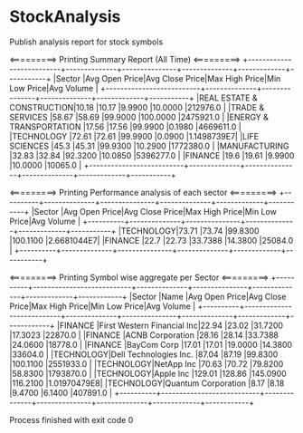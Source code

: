 # StockAnalysis

Publish analysis report for stock symbols

<=========> Printing Summary Report (All Time) <=========>
+--------------------------+--------------+---------------+--------------+-------------+-----------+
|Sector                    |Avg Open Price|Avg Close Price|Max High Price|Min Low Price|Avg Volume |
+--------------------------+--------------+---------------+--------------+-------------+-----------+
|REAL ESTATE & CONSTRUCTION|10.18         |10.17          |9.9900        |10.0000      |212976.0   |
|TRADE & SERVICES          |58.67         |58.69          |99.9000       |100.0000     |2475921.0  |
|ENERGY & TRANSPORTATION   |17.56         |17.56          |99.9900       |0.1980       |4669611.0  |
|TECHNOLOGY                |72.61         |72.61          |99.9900       |0.0900       |1.1498739E7|
|LIFE SCIENCES             |45.3          |45.31          |99.9300       |10.2900      |1772380.0  |
|MANUFACTURING             |32.83         |32.84          |92.3200       |10.0850      |5396277.0  |
|FINANCE                   |19.6          |19.61          |9.9900        |10.0000      |10065.0    |
+--------------------------+--------------+---------------+--------------+-------------+-----------+

<=========> Printing Performance analysis of each sector <=========>
+----------+--------------+---------------+--------------+-------------+-----------+
|Sector    |Avg Open Price|Avg Close Price|Max High Price|Min Low Price|Avg Volume |
+----------+--------------+---------------+--------------+-------------+-----------+
|TECHNOLOGY|73.71         |73.74          |99.8300       |100.1100     |2.6681044E7|
|FINANCE   |22.7          |22.73          |33.7388       |14.3800      |25084.0    |
+----------+--------------+---------------+--------------+-------------+-----------+

<=========> Printing Symbol wise aggregate per Sector <=========>
+----------+---------------------------+--------------+---------------+--------------+-------------+------------+
|Sector    |Name                       |Avg Open Price|Avg Close Price|Max High Price|Min Low Price|Avg Volume  |
+----------+---------------------------+--------------+---------------+--------------+-------------+------------+
|FINANCE   |First Western Financial Inc|22.94         |23.02          |31.7200       |17.3023      |22870.0     |
|FINANCE   |ACNB Corporation           |28.16         |28.14          |33.7388       |24.0600      |18778.0     |
|FINANCE   |BayCom Corp                |17.01         |17.01          |19.0000       |14.3800      |33604.0     |
|TECHNOLOGY|Dell Technologies Inc.     |87.04         |87.19          |99.8300       |100.1100     |2551933.0   |
|TECHNOLOGY|NetApp Inc                 |70.63         |70.72          |79.8200       |58.8300      |1793870.0   |
|TECHNOLOGY|Apple Inc                  |129.01        |128.86         |145.0900      |116.2100     |1.01970479E8|
|TECHNOLOGY|Quantum Corporation        |8.17          |8.18           |9.4700        |6.1400       |407891.0    |
+----------+---------------------------+--------------+---------------+--------------+-------------+------------+



Process finished with exit code 0
